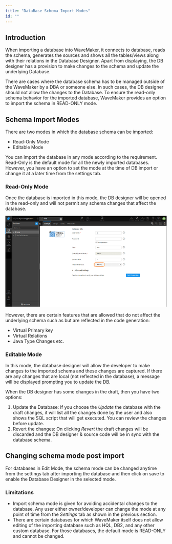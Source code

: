 ```yaml
---
title: "DataBase Schema Import Modes"
id: ""
---
```


## Introduction

When importing a database into WaveMaker, it connects to database, reads the schema, generates the sources and shows all the tables/views along with their relations in the Database Designer. Apart from displaying, the DB designer has a provision to make changes to the schema and update the underlying Database.

There are cases where the database schema has to be managed outside of the WaveMaker by a DBA or someone else. In such cases, the DB designer should not allow the changes to the Database. To ensure the read-only schema behavior for the imported database, WaveMaker provides an option to import the schema in READ-ONLY mode.

## Schema Import Modes

There are two modes in which the database schema can be imported:

- Read-Only Mode
- Editable Mode

You can import the database in any mode according to the requirement. Read-Only is the default mode for all the newly imported databases. However, you have an option to set the mode at the time of DB import or change it at a later time from the settings tab.

### Read-Only Mode

Once the database is imported in this mode, the DB designer will be opened in the read-only and will not permit any schema changes that affect the database.

[![](../../../assets/db_import_readonly.png)](../../../assets/db_import_readonly.png)

However, there are certain features that are allowed that do not affect the underlying schema such as but are reflected in the code generation:

- Virtual Primary key
- Virtual Relations
- Java Type Changes etc.

### Editable Mode

In this mode, the database designer will allow the developer to make changes to the imported schema and these changes are captured. If there are any changes that are local (not reflected in the database), a message will be displayed prompting you to update the DB.

When the DB designer has some changes in the draft, then you have two options:

1. Update the Database: If you choose the _Update_ the database with the draft changes, it will list all the changes done by the user and also shows the SQL script that will get executed. You can review the changes before update.
2. Revert the changes: On clicking _Revert_ the draft changes will be discarded and the DB designer & source code will be in sync with the database schema.

## Changing schema mode post import

For databases in Edit Mode, the schema mode can be changed anytime from the settings tab after importing the database and then click on save to enable the Database Designer in the selected mode.

### Limitations

- Import schema mode is given for avoiding accidental changes to the database. Any user either owner/developer can change the mode at any point of time from the _Settings_ tab as shown in the previous section.
- There are certain databases for which WaveMaker itself does not allow editing of the importing database such as HQL, DB2, and any other custom database. For those databases, the default mode is READ-ONLY and cannot be changed.

